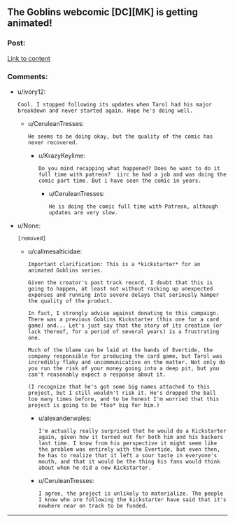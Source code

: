 ## The Goblins webcomic [DC][MK] is getting animated!

### Post:

[Link to content](https://www.kickstarter.com/projects/1369986283/goblins-animated)

### Comments:

- u/ivory12:
  ```
  Cool. I stopped following its updates when Tarol had his major breakdown and never started again. Hope he's doing well.
  ```

  - u/CeruleanTresses:
    ```
    He seems to be doing okay, but the quality of the comic has never recovered.
    ```

    - u/KrazyKeylime:
      ```
      Do you mind recapping what happened? Does he want to do it full time with patreon?  iirc he had a job and was doing the comic part time. But i have seen the comic in years.
      ```

      - u/CeruleanTresses:
        ```
        He is doing the comic full time with Patreon, although updates are very slow.
        ```

- u/None:
  ```
  [removed]
  ```

  - u/callmesalticidae:
    ```
    Important clarification: This is a *kickstarter* for an animated Goblins series. 

    Given the creator's past track record, I doubt that this is going to happen, at least not without racking up unexpected expenses and running into severe delays that seriously hamper the quality of the product. 

    In fact, I strongly advise against donating to this campaign. There was a previous Goblins Kickstarter (this one for a card game) and... Let's just say that the story of its creation (or lack thereof, for a period of several years) is a frustrating one. 

    Much of the blame can be laid at the hands of Evertide, the company responsible for producing the card game, but Tarol was incredibly flaky and uncommunicative on the matter. Not only do you run the risk of your money going into a deep pit, but you can't reasonably expect a response about it. 

    (I recognize that he's got some big names attached to this project, but I still wouldn't risk it. He's dropped the ball too many times before, and to be honest I'm worried that this project is going to be *too* big for him.)
    ```

    - u/alexanderwales:
      ```
      I'm actually really surprised that he would do a Kickstarter again, given how it turned out for both him and his backers last time. I know from his perspective it might seem like the problem was entirely with the Evertide, but even then, he has to realize that it left a sour taste in everyone's mouth, and that it would be the thing his fans would think about when he did a new Kickstarter.
      ```

    - u/CeruleanTresses:
      ```
      I agree, the project is unlikely to materialize. The people I know who are following the kickstarter have said that it's nowhere near on track to be funded.
      ```

---

